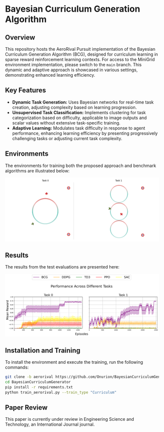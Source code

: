 # Bayesian Curriculum Generation Algorithm

## Overview
This repository hosts the AeroRival Pursuit implementation of the Bayesian Curriculum Generation Algorithm (BCG), designed for curriculum learning in sparse reward reinforcement learning contexts. For access to the MiniGrid environment implementation, please switch to the `main` branch. This dynamic and adaptive approach is showcased in various settings, demonstrating enhanced learning efficiency.

## Key Features
- **Dynamic Task Generation:** Uses Bayesian networks for real-time task creation, adjusting complexity based on learning progression.
- **Unsupervised Task Classification:** Implements clustering for task categorization based on difficulty, applicable to image outputs and scalar values without extensive task-specific training.
- **Adaptive Learning:** Modulates task difficulty in response to agent performance, enhancing learning efficiency by presenting progressively challenging tasks or adjusting current task complexity.

## Environments
The environments for training both the proposed approach and benchmark algorithms are illustrated below:

![Training Environments](figs/Aerorival_tasks.png)

## Results
The results from the test evaluations are presented here:

![Test Results](figs/Results_aerorival_all_tasks.png)

## Installation and Training
To install the environment and execute the training, run the following commands:
```bash
git clone -b aerorival https://github.com/Onurion/BayesianCurriculumGenerator
cd BayesianCurriculumGenerator
pip install -r requirements.txt 
python train_aerorival.py --train_type "Curriculum"
```

## Paper Review

This paper is currently under review in Engineering Science and Technology, an International Journal journal.

